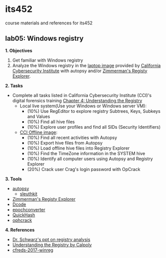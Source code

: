 # its452
course materials and references for its452

## lab05: Windows registry

**1. Objectives**

1. Get familiar with Windows registry
2. Analyze the Windows registry in the [laptop image](https://drive.google.com/file/d/1ayGZIIm91I2GS_8rNUGxc7lIOkn2CbW0/view) provided by [California Cybersecurity Institute](https://cci.calpoly.edu/2019-digital-forensics-downloads) with  autopsy and/or [Zimmerman's Registy Explorer](https://ericzimmerman.github.io).

**2. Tasks**
* Complete all tasks listed in California Cybersecurity Institute (CCI)'s digital forensics training [Chapter 4: Understanding the Registry](https://cci.calpoly.edu/2019-digital-forensics-downloads)
  * Local live system(Use your Windows or Windows server VM):
    * (10%) Use RegEditor to explore registry Subtrees, Keys, Subkeys and Values
    * (10%) Find all hive files
    * (10%) Explore user profiles and find all SIDs (Security Identifiers)
  * [CCI Offline image](https://drive.google.com/file/d/1ayGZIIm91I2GS_8rNUGxc7lIOkn2CbW0/view):
    * (10%) Find all recent activities with Autopsy
    * (10%) Export hive files from Autopsy
    * (10%) Load offline hive files into Registry Explorer
    * (10%) Find the TimeZone information in the SYSTEM hive
    * (10%) Identify all computer users using Autopsy and Registry Explorer
    * (20%) Crack user Crag's login password with OpCrack

**3. Tools**
* [autopsy](http://sleuthkit.org/autopsy/docs/user-docs/)
  * [sleuthkit](http://wiki.sleuthkit.org/index.php?title=Help_Documents)
* [Zimmerman's Registy Explorer](https://ericzimmerman.github.io)
* [Dcode](https://www.digital-detective.net/dcode/)
* [epochconverter](https://www.epochconverter.com/)
* [QuickHash](https://www.quickhash-gui.org/downloads/)
* [ophcrack](https://ophcrack.sourceforge.io/)

**4. References**
* [Dr. Schwarz's ppt on registry analysis](http://www.cse.scu.edu/~tschwarz/COEN252_13/PPT/Windows%20Registry%20Analysis.pptx)
* [Understanding the Registry  by Calpoly](https://cci.calpoly.edu/2019-digital-forensics-downloads)
* [cfreds-2017-winreg](https://www.cfreds.nist.gov/winreg/cfreds-2017-winreg/cfreds-2017-winreg.html)
